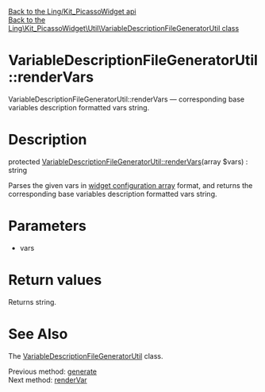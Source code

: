 [Back to the Ling/Kit_PicassoWidget api](https://github.com/lingtalfi/Kit_PicassoWidget/blob/master/doc/api/Ling/Kit_PicassoWidget.md)<br>
[Back to the Ling\Kit_PicassoWidget\Util\VariableDescriptionFileGeneratorUtil class](https://github.com/lingtalfi/Kit_PicassoWidget/blob/master/doc/api/Ling/Kit_PicassoWidget/Util/VariableDescriptionFileGeneratorUtil.md)


VariableDescriptionFileGeneratorUtil::renderVars
================



VariableDescriptionFileGeneratorUtil::renderVars — corresponding base variables description formatted vars string.




Description
================


protected [VariableDescriptionFileGeneratorUtil::renderVars](https://github.com/lingtalfi/Kit_PicassoWidget/blob/master/doc/api/Ling/Kit_PicassoWidget/Util/VariableDescriptionFileGeneratorUtil/renderVars.md)(array $vars) : string




Parses the given vars in [widget configuration array](https://github.com/lingtalfi/Kit_PicassoWidget#the-picasso-widget-array) format, and returns the
corresponding base variables description formatted vars string.




Parameters
================


- vars

    


Return values
================

Returns string.








See Also
================

The [VariableDescriptionFileGeneratorUtil](https://github.com/lingtalfi/Kit_PicassoWidget/blob/master/doc/api/Ling/Kit_PicassoWidget/Util/VariableDescriptionFileGeneratorUtil.md) class.

Previous method: [generate](https://github.com/lingtalfi/Kit_PicassoWidget/blob/master/doc/api/Ling/Kit_PicassoWidget/Util/VariableDescriptionFileGeneratorUtil/generate.md)<br>Next method: [renderVar](https://github.com/lingtalfi/Kit_PicassoWidget/blob/master/doc/api/Ling/Kit_PicassoWidget/Util/VariableDescriptionFileGeneratorUtil/renderVar.md)<br>

